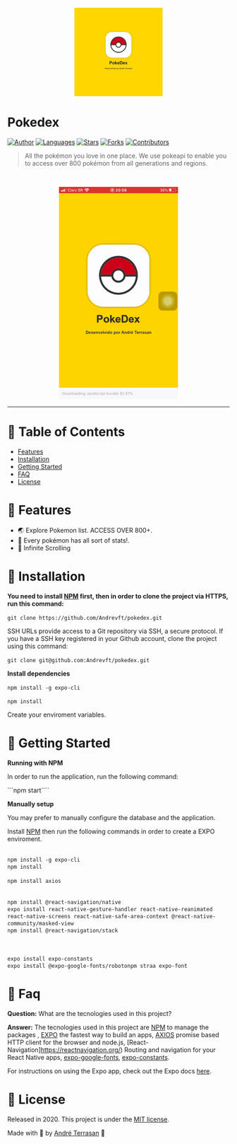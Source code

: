 

<p align="center">
   <img src=".github/splash.png" width="200"/>
</p>

# Pokedex



[![Author](https://img.shields.io/badge/author-Andrevft-D54F44?style=flat-square)](https://github.com/Andrevft)
[![Languages](https://img.shields.io/github/languages/count/Andrevft/pokedex?color=%23D54F44&style=flat-square)](#)
[![Stars](https://img.shields.io/github/stars/Andrevft/pokedex?color=D54F44&style=flat-square)](https://github.com/Andrevft/pokedex/stargazers)
[![Forks](https://img.shields.io/github/forks/Andrevft/pokedex?color=%23D54F44&style=flat-square)](https://github.com/Andrevft/pokedex/network/members)
[![Contributors](https://img.shields.io/github/contributors/Andrevft/pokedex?color=D54F44&style=flat-square)](https://github.com/Andrevft/pokedex/graphs/contributors)


> All the pokémon you love in one place. We use pokeapi to enable you to access over 800 pokémon from all generations and regions. 

<br />
<p align="center"><img src=".github/start.gif?raw=true"/></p>


---

# :pushpin: Table of Contents

* [Features](#rocket-features)
* [Installation](#construction_worker-installation)
* [Getting Started](#runner-getting-started)
* [FAQ](#postbox-faq)
* [License](#closed_book-license)


# :rocket: Features

* 🌏 Explore Pokemon list. ACCESS OVER 800+.
* 📨 Every pokémon has all sort of stats!.
* 📄 Infinite Scrolling


# :construction_worker: Installation

**You need to install [NPM](https://www.npmjs.com/) first, then in order to clone the project via HTTPS, run this command:**

```git clone https://github.com/Andrevft/pokedex.git```

SSH URLs provide access to a Git repository via SSH, a secure protocol. If you have a SSH key registered in your Github account, clone the project using this command:

```git clone git@github.com:Andrevft/pokedex.git```

**Install dependencies**

```npm install -g expo-cli```

```npm install```

Create your enviroment variables.


# :runner: Getting Started

**Running with NPM**

In order to run the application, run the following command:

```npm start````


**Manually setup**

You may prefer to manually configure the database and the application.

Install [NPM](https://www.npmjs.com/) then run the following commands in order to create a EXPO enviroment.

```

npm install -g expo-cli
npm install

npm install axios


npm install @react-navigation/native
expo install react-native-gesture-handler react-native-reanimated react-native-screens react-native-safe-area-context @react-native-community/masked-view
npm install @react-navigation/stack



expo install expo-constants
expo install @expo-google-fonts/robotonpm straa expo-font
```


# :postbox: Faq

**Question:** What are the tecnologies used in this project?

**Answer:** The tecnologies used in this project are [NPM](https://www.npmjs.com/) to manage the packages , [EXPO](https://expo.io/) the fastest way to build an apps, [AXIOS](https://github.com/axios/axios) promise based HTTP client for the browser and node.js, [React-Navigation]https://reactnavigation.org/) Routing and navigation for your React Native apps, [expo-google-fonts](https://docs.expo.io/guides/using-custom-fonts/), [expo-constants](https://docs.expo.io/versions/latest/sdk/constants/).

For instructions on using the Expo app, check out the Expo docs [here](https://docs.expo.io/versions/latest/).

##


# :closed_book: License

Released in 2020.
This project is under the [MIT license](https://github.com/Andrevft/pokedex/blob/master/LICENSE).

Made with 💛 by [André Terrasan](https://github.com/Andrevft) 🚀



